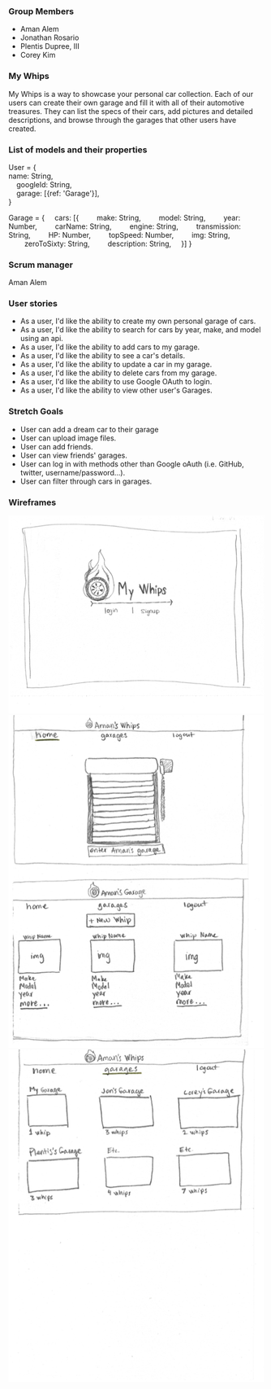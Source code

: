 ### Group Members

- Aman Alem
- Jonathan Rosario
- Plentis Dupree, III
- Corey Kim

### My Whips

My Whips is a way to showcase your personal car collection. Each of our users can create their own garage and fill it with all of their automotive treasures. They can list the specs of their cars, add pictures and detailed descriptions, and browse through the garages that other users have created.

### List of models and their properties

User = {\
 name: String,\
    googleId: String,\
    garage: [{ref: 'Garage'}],\
}

Garage = {
    cars: [{
        make: String,
        model: String,
        year: Number,
        carName: String,
        engine: String,
        transmission: String,
        HP: Number,
        topSpeed: Number,
        img: String,
        zeroToSixty: String,
        description: String,
    }]
}

### Scrum manager

Aman Alem

### User stories

- As a user, I'd like the ability to create my own personal garage of cars.
- As a user, I'd like the ability to search for cars by year, make, and model using an api.
- As a user, I'd like the ability to add cars to my garage.
- As a user, I'd like the ability to see a car's details.
- As a user, I'd like the ability to update a car in my garage.
- As a user, I'd like the ability to delete cars from my garage.
- As a user, I'd like the ability to use Google OAuth to login.
- As a user, I'd like the ability to view other user's Garages.

### Stretch Goals

- User can add a dream car to their garage
- User can upload image files.
- User can add friends.
- User can view friends' garages.
- User can log in with methods other than Google oAuth (i.e. GitHub, twitter, username/password...).
- User can filter through cars in garages.

### Wireframes

![My Whips Wireframe 1](./Wireframes/MyWhipsWF1.png)
![My Whips Wireframe 2](./Wireframes/MyWhipsWF2.png)
![My Whips Wireframe 3](./Wireframes/MyWhipsWF3.png)
